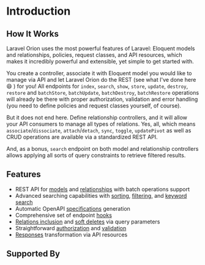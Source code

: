 # Introduction

## How It Works

Laravel Orion uses the most powerful features of Laravel: Eloquent models and relationships, policies, request classes, and API resources, which makes it incredibly powerful and extensible, yet simple to get started with.

You create a controller, associate it with Eloquent model you would like to manage via API and let Laravel Orion do the REST (see what I've done here :smile: ) for you! All endpoints for `index`, `search`, `show`, `store`, `update`, `destroy`, `restore` and `batchStore`, `batchUpdate`, `batchDestroy`, `batchRestore` operations will already be there with proper authorization, validation and error handling (you need to define policies and request classes yourself, of course).

But it does not end here. Define relationship controllers, and it will allow your API consumers to manage all types of relations. Yes, all, which means `associate`/`dissociate`, `attach`/`detach`, `sync`, `toggle`, `updatePivot` as well as CRUD operations are available via a standardized REST API.

And, as a bonus, `search` endpoint on both model and relationship controllers allows applying all sorts of query constraints to retrieve filtered results.

## Features

* REST API for [models](./models.html) and [relationships](./relationships.html) with batch operations support
* Advanced searching capabilities with [sorting](./search.html#sorting), [filtering](./search.html#filtering), and [keyword search](./search.html#keyword-search)
* Automatic OpenAPI [specifications](./specifications.html) generation  
* Comprehensive set of endpoint [hooks](./hooks.html)
* [Relations inclusion](./query-parameters.html#including-relations) and [soft deletes](./query-parameters.html#soft-deletes) via query parameters
* Straightforward [authorization](./security.html#authorization) and [validation](./security.html#validation)
* [Responses](./responses.html) transformation via API resources

## Supported By

<SupportedBy/>
